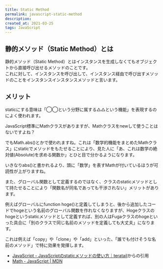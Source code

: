 ```yaml
---
title: Static Method
permalink: javascript-static-method
description: 
created_at: 2021-03-25
tags: JavaScript
---
```


## 静的メソッド（Static Method）とは

静的メソッド（Static Method）とはインスタンスを生成しなくてもオブジェクトから直接呼び出せるメソッドのことです。  
これに対して、インスタンスを呼び出して、インスタンス経由で呼び出すメソッドのことをインスタンスインスタンスメソッドと言います。  

## メリット

staticにする意味は「◯◯という分野に属する△△という機能」を表現するのによく使われます。
  
JavaScript標準にMathクラスがありますが、Mathクラスをnewして使うことはないですよね？  
  
でもMath.abs()とかで使われますね。これは「数学的機能をまとめたMathクラス」にstaticでメソッドをもたせることにより、見た人に「あ、これは数学の絶対値(Absolute)を求める関数か」とひと目で分かるようになります。

いきなりabs()と書かれるより、頭に「数学」を表すMathが付いているほうが可読性が上がりますね。  
  
また、グローバル関数として定義するのではなく、クラスのstaticメソッドとして持たせることにより「関数名が同名であっても干渉されない」メリットがあります。  
  
例えばグローバルにfunction hoge()と定義してしまうと、後から追加したコードでhogeという名前のグローバル関数を作れなくなりますが、Hogeクラスのhogeというstaticメソッドとして定義すれば、別の人はFugaクラスのhogeといった具合に「別のクラスで同じ名前のメソッドを定義しても大丈夫」になります。
  
これは例えば「copy」や「clone」や「add」といった、「誰でも付けそうな名前のメソッド」で特に効果を発揮します。
  
- [JavaScript - JavaScriptのstaticメソッドの使い方｜teratail](https://teratail.com/questions/103776)からの引用
- [Math - JavaScript | MDN](https://developer.mozilla.org/ja/docs/Web/JavaScript/Reference/Global_Objects/Math)
